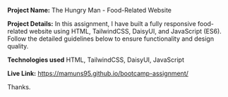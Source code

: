 **Project Name:** The Hungry Man - Food-Related Website

**Project Details:** 
In this assignment, I have built a fully responsive food-related website using
HTML, TailwindCSS, DaisyUI, and JavaScript (ES6). Follow the detailed
guidelines below to ensure functionality and design quality. 

**Technologies used** 
HTML, TailwindCSS, DaisyUI, JavaScript

**Live Link:**
https://mamuns95.github.io/bootcamp-assignment/

Thanks. 
